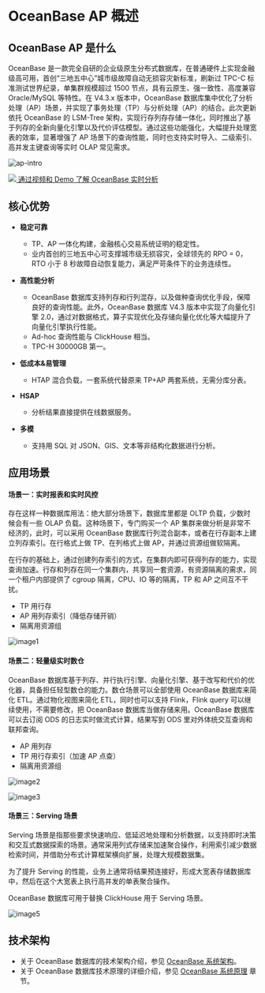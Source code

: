 # OceanBase AP 概述

## OceanBase AP 是什么

OceanBase 是一款完全自研的企业级原生分布式数据库，在普通硬件上实现金融级高可用，首创“三地五中心”城市级故障自动无损容灾新标准，刷新过 TPC-C 标准测试世界纪录，单集群规模超过 1500 节点，具有云原生、强一致性、高度兼容 Oracle/MySQL 等特性。在 V4.3.x 版本中，OceanBase 数据库集中优化了分析处理（AP）场景，并实现了事务处理（TP）与分析处理（AP）的结合。此次更新依托 OceanBase 的 LSM-Tree 架构，实现行存列存存储一体化，同时推出了基于列存的全新向量化引擎以及代价评估模型。通过这些功能强化，大幅提升处理宽表的效率，显著增强了 AP 场景下的查询性能，同时也支持实时导入、二级索引、高并发主键查询等实时 OLAP 常见需求。

![ap-intro](https://obbusiness-private.oss-cn-shanghai.aliyuncs.com/doc/img/observer/ap/ap-intro-1.png)

<div role="videolist">
      <a role='video' data-code='9001545' href='https://obbusiness-private.oss-cn-shanghai.aliyuncs.com/doc/img/observer/ap/ap-intro-1.png'>
          <img src='https://mdn.alipayobjects.com/huamei_22khvb/afts/img/A*DFPmToHK6hgAAAAAAAAAAAAADiGDAQ/original'/>
          通过视频和 Demo 了解 OceanBase 实时分析
      </a>
</div>

## 核心优势

* **稳定可靠**

  * TP、AP 一体化构建，金融核心交易系统证明的稳定性。
  * 业内首创的三地五中心可支撑城市级无损容灾，全球领先的 RPO = 0，RTO 小于 8 秒故障自动恢复能力，满足严苛条件下的业务连续性。

* **高性能分析**

  * OceanBase 数据库支持列存和行列混存，以及做种查询优化手段，保障良好的查询性能。此外，OceanBase 数据库 V4.3 版本中实现了向量化引擎 2.0，通过对数据格式，算子实现优化及存储向量化优化等大幅提升了向量化引擎执行性能。
  * Ad-hoc 查询性能与 ClickHouse 相当。
  * TPC-H 30000GB 第一。

* **低成本&易管理**

  * HTAP 混合负载，一套系统代替原来 TP+AP 两套系统，无需分库分表。

* **HSAP**

  * 分析结果直接提供在线数据服务。

* **多模**

  * 支持用 SQL 对 JSON、GIS、文本等非结构化数据进行分析。

## 应用场景

#### 场景一：实时报表和实时风控

存在这样一种数据库用法：绝大部分场景下，数据库里都是 OLTP 负载，少数时候会有一些 OLAP 负载。这种场景下，专门购买一个 AP 集群来做分析是非常不经济的，此时，可以采用 OceanBase 数据库行列混合副本，或者在行存副本上建立列存索引。在行格式上做 TP、在列格式上做 AP，并通过资源组做软隔离。

在行存的基础上，通过创建列存索引的方式，在集群内即可获得列存的能力，实现查询加速。行存和列存在同一个集群内，共享同一套资源，有资源隔离的需求，同一个租户内部提供了 cgroup 隔离，CPU、IO 等的隔离，TP 和 AP 之间互不干扰。

- TP 用行存
- AP 用列存索引（降低存储开销）
- 隔离用资源组

![image1](https://obbusiness-private.oss-cn-shanghai.aliyuncs.com/doc/img/observer/ap/ap1-1.png)

#### 场景二：轻量级实时数仓

OceanBase 数据库基于列存、并行执行引擎、向量化引擎、基于改写和代价的优化器，具备担任轻型数仓的能力。数仓场景可以全部使用 OceanBase 数据库来简化 ETL。通过物化视图来简化 ETL，同时也可以支持 Flink，Flink query 可以继续使用，不需要修改，把 OceanBase 数据库当做存储来用。OceanBase 数据库可以去订阅 ODS 的日志实时做流式计算，结果写到 ODS 里对外体统交互查询和联邦查询。

- AP 用列存
- TP 用行存索引（加速 AP 点查）
- 隔离用资源组

![image2](https://obbusiness-private.oss-cn-shanghai.aliyuncs.com/doc/img/observer/ap/ap3.png)

![image3](https://obbusiness-private.oss-cn-shanghai.aliyuncs.com/doc/img/observer/ap/ap3-1.png)

#### 场景三：Serving 场景

Serving 场景是指那些要求快速响应、低延迟地处理和分析数据，以支持即时决策和交互式数据探索的场景。通常采用列式存储来加速聚合操作，利用索引减少数据检索时间，并借助分布式计算框架横向扩展，处理大规模数据集。

为了提升 Serving 的性能，业务上通常将结果预连接好，形成大宽表存储数据库中，然后在这个大宽表上执行高并发的单表聚合操作。

OceanBase 数据库可用于替换 ClickHouse 用于 Serving 场景。

![image5](https://obbusiness-private.oss-cn-shanghai.aliyuncs.com/doc/img/observer/ap/ap5.png)

## 技术架构

* 关于 OceanBase 数据库的技术架构介绍，参见 [OceanBase 系统架构](https://www.oceanbase.com/docs/common-oceanbase-database-cn-1000000000818349)。
* 关于 OceanBase 数据库技术原理的详细介绍，参见 [OceanBase 系统原理](https://www.oceanbase.com/docs/common-oceanbase-database-cn-1000000000818607) 章节。


